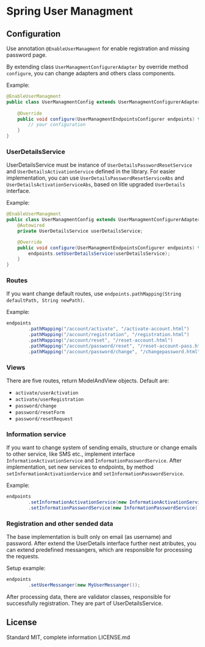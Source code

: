 # Spring User Managment

## Configuration
Use annotation `@EnableUserManagment` for enable registration and missing password page.

By extending class `UserManagmentConfigurerAdapter` by override method `configure`, you can change adapters and others class components.

Example:
```java
@EnableUserManagment
public class UserManagmentConfig extends UserManagmentConfigurerAdapter {
    
    @Override
    public void configure(UserManagmentEndpointsConfigurer endpoints) throws Exception {
        // your configuration
    }
}
```

### UserDetailsService
UserDetailsService must be instance of `UserDetailsPasswordResetService` and `UserDetailsActivationService` defined in the library.
For easier implementation, you can use `UserDetailsPasswordResetServiceAbs` and `UserDetailsActivationServiceAbs`, based on litle upgraded `UserDetails` interface.

Example:
```java
@EnableUserManagment
public class UserManagmentConfig extends UserManagmentConfigurerAdapter {
    @Autowired
    private UserDetailsService userDetailsService;

    @Override
    public void configure(UserManagmentEndpointsConfigurer endpoints) throws Exception {
        endpoints.setUserDetailsService(userDetailsService);
    }
}
```

### Routes
If you want change default routes, use `endpoints.pathMapping(String defaultPath, String newPath)`.

Example:
```java
endpoints
        .pathMapping("/account/activate", "/activate-account.html")
        .pathMapping("/account/registration", "/registration.html")
        .pathMapping("/account/reset", "/reset-account.html")
        .pathMapping("/account/password/reset", "/reset-account-pass.html")
        .pathMapping("/account/password/change", "/changepassword.html");
```

### Views
There are five routes, return ModelAndView objects. Default are:
- `activate/userActivation`
- `activate/userRegistration`
- `password/change`
- `password/resetForm`
- `password/resetRequest`

### Information service
If you want to change system of sending emails, structure or change emails to other service, like SMS etc., implement interface `InformationActivationService`
and `InformationPasswordService`. After implementation, set new services to endpoints, by method `setInformationActivationService` and `setInformationPasswordService`.

Example:
```java
endpoints
        .setInformationActivationService(new InformationActivationService())
        .setInformationPasswordService(new InformationPasswordService());
```


### Registration and other sended data
The base implementation is built only on email (as username) and password. After extend the UserDetails interface further next atributes, you can extend predefined
messangers, which are responsible for processing the requests.

Setup example:
```java
endpoints
        .setUserMessanger(new MyUserMessanger());
```

After processing data, there are validator classes, responsible for successfully registration. They are part of UserDetailsService.

## License
Standard MIT, complete information LICENSE.md